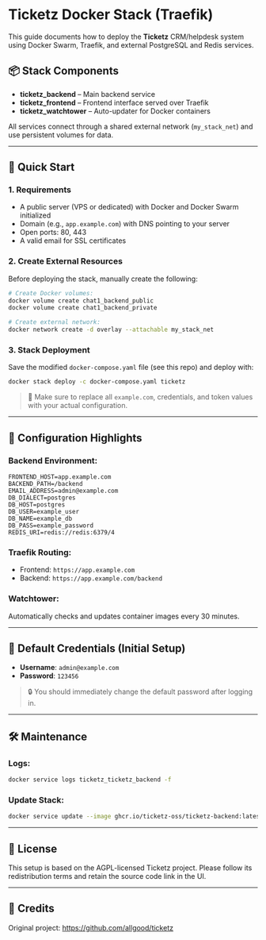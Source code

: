 # Ticketz Docker Stack (Traefik)

This guide documents how to deploy the **Ticketz** CRM/helpdesk system using Docker Swarm, Traefik, and external PostgreSQL and Redis services.

## 📦 Stack Components

- **ticketz_backend** – Main backend service
- **ticketz_frontend** – Frontend interface served over Traefik
- **ticketz_watchtower** – Auto-updater for Docker containers

All services connect through a shared external network (`my_stack_net`) and use persistent volumes for data.

---

## 🚀 Quick Start

### 1. Requirements
- A public server (VPS or dedicated) with Docker and Docker Swarm initialized
- Domain (e.g., `app.example.com`) with DNS pointing to your server
- Open ports: 80, 443
- A valid email for SSL certificates

### 2. Create External Resources
Before deploying the stack, manually create the following:

```bash
# Create Docker volumes:
docker volume create chat1_backend_public
docker volume create chat1_backend_private

# Create external network:
docker network create -d overlay --attachable my_stack_net
```

### 3. Stack Deployment
Save the modified `docker-compose.yaml` file (see this repo) and deploy with:

```bash
docker stack deploy -c docker-compose.yaml ticketz
```

> 📌 Make sure to replace all `example.com`, credentials, and token values with your actual configuration.

---

## 🔧 Configuration Highlights

### Backend Environment:
```env
FRONTEND_HOST=app.example.com
BACKEND_PATH=/backend
EMAIL_ADDRESS=admin@example.com
DB_DIALECT=postgres
DB_HOST=postgres
DB_USER=example_user
DB_NAME=example_db
DB_PASS=example_password
REDIS_URI=redis://redis:6379/4
```

### Traefik Routing:
- Frontend: `https://app.example.com`
- Backend: `https://app.example.com/backend`

### Watchtower:
Automatically checks and updates container images every 30 minutes.

---

## 🔑 Default Credentials (Initial Setup)
- **Username**: `admin@example.com`
- **Password**: `123456`

> 🔒 You should immediately change the default password after logging in.

---

## 🛠 Maintenance

### Logs:
```bash
docker service logs ticketz_ticketz_backend -f
```

### Update Stack:
```bash
docker service update --image ghcr.io/ticketz-oss/ticketz-backend:latest ticketz_ticketz_backend
```

---

## 📜 License
This setup is based on the AGPL-licensed Ticketz project. Please follow its redistribution terms and retain the source code link in the UI.

---

## 🙌 Credits
Original project: https://github.com/allgood/ticketz


